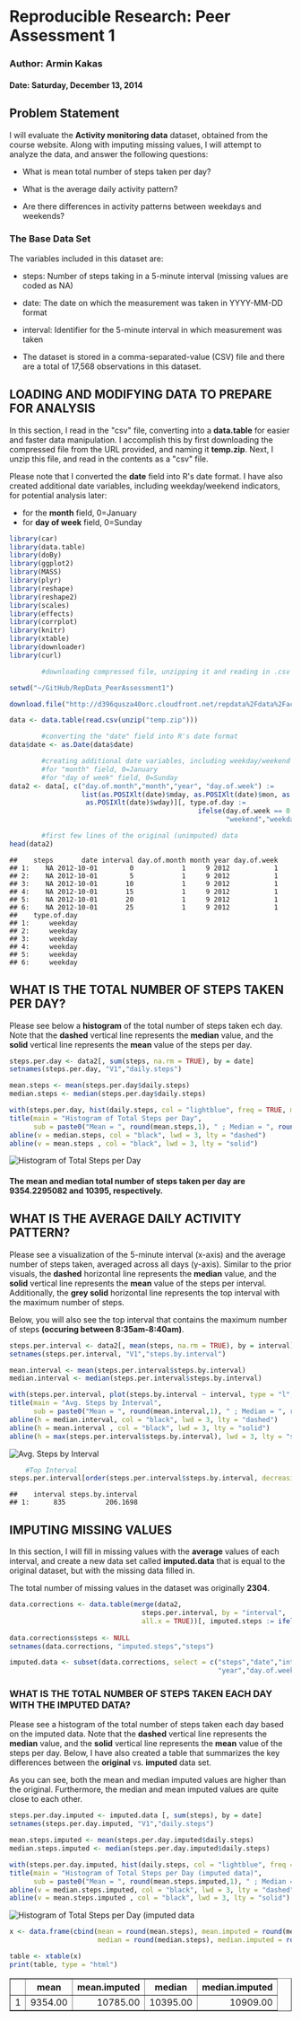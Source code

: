 # Reproducible Research: Peer Assessment 1   

### Author: Armin Kakas   

#### Date: Saturday, December 13, 2014   


## Problem Statement

I will evaluate the **Activity monitoring data** dataset, obtained from the course website. Along with imputing missing values, I will attempt to analyze the data, and answer the following questions:  

* What is mean total number of steps taken per day?

* What is the average daily activity pattern?

* Are there differences in activity patterns between weekdays and weekends?


### The Base Data Set

The variables included in this dataset are:  

* steps: Number of steps taking in a 5-minute interval (missing values are coded as NA)  

* date: The date on which the measurement was taken in YYYY-MM-DD format  

* interval: Identifier for the 5-minute interval in which measurement was taken  

* The dataset is stored in a comma-separated-value (CSV) file and there are a total of 17,568 observations in this dataset.  


## LOADING AND MODIFYING DATA TO PREPARE FOR ANALYSIS
In this section, I read in the "csv" file, converting into a **data.table** for easier and faster data manipulation. I accomplish this by first downloading the compressed file from the URL provided, and naming it **temp.zip**. Next, I unzip this file, and read in the contents as a "csv" file.

Please note that I converted the **date** field into R's date format. I have also created additional date variables, including weekday/weekend indicators, for potential analysis later:  
- for the **month** field, 0=January  
- for **day of week** field, 0=Sunday  


```r
library(car)
library(data.table)
library(doBy)
library(ggplot2)
library(MASS)
library(plyr)
library(reshape)
library(reshape2)
library(scales)
library(effects)
library(corrplot)
library(knitr)
library(xtable)
library(downloader)
library(curl)

        #downloading compressed file, unzipping it and reading in .csv file

setwd("~/GitHub/RepData_PeerAssessment1")

download.file("http://d396qusza40orc.cloudfront.net/repdata%2Fdata%2Factivity.zip", destfile = "temp.zip")

data <- data.table(read.csv(unzip("temp.zip")))

        #converting the "date" field into R's date format
data$date <- as.Date(data$date) 

        #creating additional date variables, including weekday/weekend indicator, for potential analysis later
        #for "month" field, 0=January
        #for "day of week" field, 0=Sunday
data2 <- data[, c("day.of.month","month","year", "day.of.week") := 
                  list(as.POSIXlt(date)$mday, as.POSIXlt(date)$mon, as.POSIXlt(date)$year+1900, 
                   as.POSIXlt(date)$wday)][, type.of.day := 
                                               ifelse(day.of.week == 0 | day.of.week == 6, 
                                                      "weekend","weekday")] 

        #first few lines of the original (unimputed) data
head(data2)
```

```
##    steps       date interval day.of.month month year day.of.week
## 1:    NA 2012-10-01        0            1     9 2012           1
## 2:    NA 2012-10-01        5            1     9 2012           1
## 3:    NA 2012-10-01       10            1     9 2012           1
## 4:    NA 2012-10-01       15            1     9 2012           1
## 5:    NA 2012-10-01       20            1     9 2012           1
## 6:    NA 2012-10-01       25            1     9 2012           1
##    type.of.day
## 1:     weekday
## 2:     weekday
## 3:     weekday
## 4:     weekday
## 5:     weekday
## 6:     weekday
```



## WHAT IS THE TOTAL NUMBER OF STEPS TAKEN PER DAY?

Please see below a **histogram** of the total number of steps taken ech day. Note that the **dashed** vertical line represents the **median** value, and the **solid** vertical line represents the **mean** value of the steps per day.



```r
steps.per.day <- data2[, sum(steps, na.rm = TRUE), by = date]
setnames(steps.per.day, "V1","daily.steps")

mean.steps <- mean(steps.per.day$daily.steps)
median.steps <- median(steps.per.day$daily.steps)

with(steps.per.day, hist(daily.steps, col = "lightblue", freq = TRUE, main = ""))
title(main = "Histogram of Total Steps per Day", 
      sub = paste0("Mean = ", round(mean.steps,1), " ; Median = ", round(median.steps,1)))
abline(v = median.steps, col = "black", lwd = 3, lty = "dashed")
abline(v = mean.steps , col = "black", lwd = 3, lty = "solid")
```

![Histogram of Total Steps per Day](figure/unnamed-chunk-2-1.png) 

#### The mean and median total number of steps taken per day are **9354.2295082** and **10395**, respectively.  



## WHAT IS THE AVERAGE DAILY ACTIVITY PATTERN?

Please see a visualization of the 5-minute interval (x-axis) and the average number of steps taken, averaged across all days (y-axis). Similar to the prior visuals, the  **dashed** horizontal line represents the **median** value, and the **solid** vertical line represents the **mean** value of the steps per interval.   
Additionally, the **grey solid** horizontal line represents the top interval with the maximum number of steps.  

Below, you will also see the top interval that contains the maximum number of steps **(occuring between 8:35am-8:40am)**.  



```r
steps.per.interval <- data2[, mean(steps, na.rm = TRUE), by = interval]
setnames(steps.per.interval, "V1","steps.by.interval")

mean.interval <- mean(steps.per.interval$steps.by.interval)
median.interval <- median(steps.per.interval$steps.by.interval)

with(steps.per.interval, plot(steps.by.interval ~ interval, type = "l", col = "darkred", lwd = 2, lty = 3))
title(main = "Avg. Steps by Interval", 
      sub = paste0("Mean = ", round(mean.interval,1), " ; Median = ", round(median.interval,1)))
abline(h = median.interval, col = "black", lwd = 3, lty = "dashed")
abline(h = mean.interval , col = "black", lwd = 3, lty = "solid")
abline(h = max(steps.per.interval$steps.by.interval), lwd = 3, lty = "solid", col = "lightgrey")
```

![Avg. Steps by Interval](figure/unnamed-chunk-3-1.png) 

```r
    #Top Interval
steps.per.interval[order(steps.per.interval$steps.by.interval, decreasing  = TRUE)][1]  
```

```
##    interval steps.by.interval
## 1:      835          206.1698
```


## IMPUTING MISSING VALUES

In this section, I will fill in missing values with the **average** values of each interval, and create a new data set called **imputed.data** that is equal to the original dataset, but with the missing data filled in.    

The total number of missing values in the dataset was originally **2304**.   



```r
data.corrections <- data.table(merge(data2, 
                                 steps.per.interval, by = "interval", 
                                 all.x = TRUE))[, imputed.steps := ifelse(is.na(steps) >0, 
                                                                          ceiling(steps.by.interval), steps)]
data.corrections$steps <- NULL
setnames(data.corrections, "imputed.steps","steps")

imputed.data <- subset(data.corrections, select = c("steps","date","interval","day.of.month","month",
                                                    "year","day.of.week","type.of.day"))
```

### WHAT IS THE TOTAL NUMBER OF STEPS TAKEN EACH DAY WITH THE IMPUTED DATA?

Please see a histogram of the total number of steps taken each day based on the imputed data. Note that the **dashed** vertical line represents the **median** value, and the **solid** vertical line represents the **mean** value of the steps per day. Below, I have also created a table that summarizes the key differences between the **original** vs. **imputed** data set.   

As you can see, both the mean and median imputed values are higher than the original. Furthermore, the median and mean imputed values are quite close to each other.  


```r
steps.per.day.imputed <- imputed.data [, sum(steps), by = date]
setnames(steps.per.day.imputed, "V1","daily.steps")

mean.steps.imputed <- mean(steps.per.day.imputed$daily.steps)
median.steps.imputed <- median(steps.per.day.imputed$daily.steps)

with(steps.per.day.imputed, hist(daily.steps, col = "lightblue", freq = TRUE, main = ""))
title(main = "Histogram of Total Steps per Day (imputed data)", 
      sub = paste0("Mean = ", round(mean.steps.imputed,1), " ; Median = ", round(median.steps.imputed,1)))
abline(v = median.steps.imputed, col = "black", lwd = 3, lty = "dashed")
abline(v = mean.steps.imputed , col = "black", lwd = 3, lty = "solid")
```

![Histogram of Total Steps per Day (imputed data](figure/xtable-1.png) 

```r
x <- data.frame(cbind(mean = round(mean.steps), mean.imputed = round(mean.steps.imputed), 
                      median = round(median.steps), median.imputed = round(median.steps.imputed)))

table <- xtable(x)
print(table, type = "html")
```

<!-- html table generated in R 3.1.2 by xtable 1.7-4 package -->
<!-- Sat Dec 13 11:39:39 2014 -->
<table border=1>
<tr> <th>  </th> <th> mean </th> <th> mean.imputed </th> <th> median </th> <th> median.imputed </th>  </tr>
  <tr> <td align="right"> 1 </td> <td align="right"> 9354.00 </td> <td align="right"> 10785.00 </td> <td align="right"> 10395.00 </td> <td align="right"> 10909.00 </td> </tr>
   </table>


